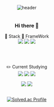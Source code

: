 <div align="center">

![header](https://capsule-render.vercel.app/api?type=cylinder&color=000000&height=150&section=header&text=BadDay&fontColor=ffffff&fontSize=70&animation=fadeIn&fontAlignY=55)
</br></br>
### Hi there 👋

:hammer: Stack  FrameWork </br>
<img src="https://img.shields.io/badge/Python-3776AB?style=flat&logo=python&logoColor=white" />
<img src="https://img.shields.io/badge/MSSQL-CC2927?style=flat&logo=microsoftsqlserver&logoColor=white" />
<img src="https://img.shields.io/badge/Appinventor-3DDC84?style=flat&logo=android&logoColor=white" />

</br></br>

✏️ Current Studying  </br>
<img src="https://img.shields.io/badge/Yolov8-00FFFF?style=flat&logo=yolo&logoColor=white" />
<img src="https://img.shields.io/badge/Python-3776AB?style=flat&logo=python&logoColor=white" />
<img src="https://img.shields.io/badge/Pytorch-EE4C2C?style=flat&logo=pytorch&logoColor=white" />
</br>

<img src="https://img.shields.io/badge/MSSQL-CC2927?style=flat&logo=microsoftsqlserver&logoColor=white" />
<img src="https://img.shields.io/badge/oracle-F80000?style=flat&logo=oracle&logoColor=white" />
</br></br>

[![Solved.ac Profile](http://mazassumnida.wtf/api/generate_badge?boj=badday)](https://solved.ac/badday)<br/>



</div>
<!--
**Bad-day/bad-day** is a ✨ _special_ ✨ repository because its `README.md` (this file) appears on your GitHub profile.

Here are some ideas to get you started:

- 🔭 I’m currently working on ...
- 🌱 I’m currently learning ...
- 👯 I’m looking to collaborate on ...
- 🤔 I’m looking for help with ...
- 💬 Ask me about ...
- 📫 How to reach me: ...
- 😄 Pronouns: ...
- ⚡ Fun fact: ...
-->
